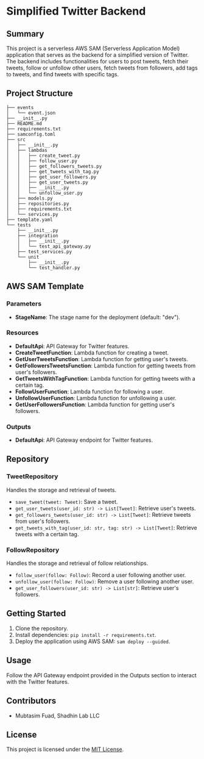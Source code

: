 # Simplified Twitter Backend

## Summary

This project is a serverless AWS SAM (Serverless Application Model) application that serves as the backend for a simplified version of Twitter. The backend includes functionalities for users to post tweets, fetch their tweets, follow or unfollow other users, fetch tweets from followers, add tags to tweets, and find tweets with specific tags.

## Project Structure

```plaintext
├── events
│   └── event.json
├── __init__.py
├── README.md
├── requirements.txt
├── samconfig.toml
├── src
│   ├── __init__.py
│   ├── lambdas
│   │   ├── create_tweet.py
│   │   ├── follow_user.py
│   │   ├── get_followers_tweets.py
│   │   ├── get_tweets_with_tag.py
│   │   ├── get_user_followers.py
│   │   ├── get_user_tweets.py
│   │   ├── __init__.py
│   │   └── unfollow_user.py
│   ├── models.py
│   ├── repositories.py
│   ├── requirements.txt
│   └── services.py
├── template.yaml
└── tests
    ├── __init__.py
    ├── integration
    │   ├── __init__.py
    │   └── test_api_gateway.py
    ├── test_services.py
    └── unit
        ├── __init__.py
        └── test_handler.py
```

## AWS SAM Template

### Parameters

- **StageName**: The stage name for the deployment (default: "dev").

### Resources

- **DefaultApi**: API Gateway for Twitter features.
- **CreateTweetFunction**: Lambda function for creating a tweet.
- **GetUserTweetsFunction**: Lambda function for getting user's tweets.
- **GetFollowersTweetsFunction**: Lambda function for getting tweets from user's followers.
- **GetTweetsWithTagFunction**: Lambda function for getting tweets with a certain tag.
- **FollowUserFunction**: Lambda function for following a user.
- **UnfollowUserFunction**: Lambda function for unfollowing a user.
- **GetUserFollowersFunction**: Lambda function for getting user's followers.

### Outputs

- **DefaultApi**: API Gateway endpoint for Twitter features.

## Repository

### TweetRepository

Handles the storage and retrieval of tweets.

- `save_tweet(tweet: Tweet)`: Save a tweet.
- `get_user_tweets(user_id: str) -> List[Tweet]`: Retrieve user's tweets.
- `get_followers_tweets(user_id: str) -> List[Tweet]`: Retrieve tweets from user's followers.
- `get_tweets_with_tag(user_id: str, tag: str) -> List[Tweet]`: Retrieve tweets with a certain tag.

### FollowRepository

Handles the storage and retrieval of follow relationships.

- `follow_user(follow: Follow)`: Record a user following another user.
- `unfollow_user(follow: Follow)`: Remove a user following another user.
- `get_user_followers(user_id: str) -> List[str]`: Retrieve user's followers.

## Getting Started

1. Clone the repository.
2. Install dependencies: `pip install -r requirements.txt`.
3. Deploy the application using AWS SAM: `sam deploy --guided`.

## Usage

Follow the API Gateway endpoint provided in the Outputs section to interact with the Twitter features.

## Contributors

- Mubtasim Fuad, Shadhin Lab LLC

## License

This project is licensed under the [MIT License](LICENSE).